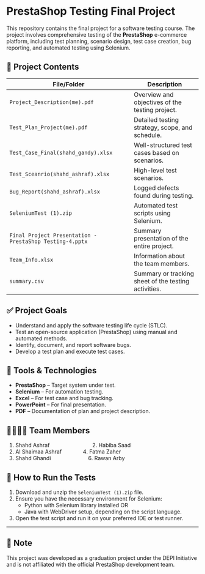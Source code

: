 # PrestaShop Testing Final Project

This repository contains the final project for a software testing course. The project involves comprehensive testing of the **PrestaShop** e-commerce platform, including test planning, scenario design, test case creation, bug reporting, and automated testing using Selenium.

## 📁 Project Contents

| File/Folder | Description |
|-------------|-------------|
| `Project_Description(me).pdf` | Overview and objectives of the testing project. |
| `Test_Plan_Project(me).pdf` | Detailed testing strategy, scope, and schedule. |
| `Test_Case_Final(shahd_gandy).xlsx` | Well-structured test cases based on scenarios. |
| `Test_Sceanrio(shahd_ashraf).xlsx` | High-level test scenarios. |
| `Bug_Report(shahd_ashraf).xlsx` | Logged defects found during testing. |
| `SeleniumTest (1).zip` | Automated test scripts using Selenium. |
| `Final Project Presentation - PrestaShop Testing-4.pptx` | Summary presentation of the entire project. |
| `Team_Info.xlsx` | Information about the team members. |
| `summary.csv` | Summary or tracking sheet of the testing activities. |

## ✅ Project Goals

- Understand and apply the software testing life cycle (STLC).
- Test an open-source application (PrestaShop) using manual and automated methods.
- Identify, document, and report software bugs.
- Develop a test plan and execute test cases.

## 🧪 Tools & Technologies

- **PrestaShop** – Target system under test.
- **Selenium** – For automation testing.
- **Excel** – For test case and bug tracking.
- **PowerPoint** – For final presentation.
- **PDF** – Documentation of plan and project description.

## 👨‍👩‍👧‍👦 Team Members

1. Shahd Ashraf        2. Habiba Saad  
3. Al Shaimaa Ashraf    4. Fatma Zaher  
5. Shahd Ghandi       6. Rawan Arby

## 🚀 How to Run the Tests

1. Download and unzip the `SeleniumTest (1).zip` file.
2. Ensure you have the necessary environment for Selenium:
   - Python with Selenium library installed OR
   - Java with WebDriver setup, depending on the script language.
3. Open the test script and run it on your preferred IDE or test runner.

---

## 📌 Note

This project was developed as a graduation project under the DEPI Initiative and is not affiliated with the official PrestaShop development team.

